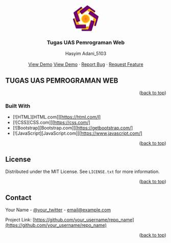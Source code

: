 <a id="readme-top"></a>

<!-- PROJECT  -->
<br />
<div align="center">
  <a href="https://github.com/halvest/UAS-PEMROGRAMAN-WEB">
    <img src="img/logo.png" alt="Logo" width="80" height="80">
  </a>

  <h3 align="center">Tugas UAS Pemrograman Web</h3>

  <p align="center">
    Hasyim Adani_5103
    <br />
    <br />
    <a href="">View Demo</a>
    <a href="https://github.com/halvest/UAS-PEMROGRAMAN-WEB">View Demo</a>
    ·
    <a href="https://github.com/halvest/UAS-PEMROGRAMAN-WEB/issues/new?labels=bug&template=bug-report---.md">Report Bug</a>
    ·
    <a href="https://github.com/halvest/UAS-PEMROGRAMAN-WEB/issues/new?labels=enhancement&template=feature-request---.md">Request Feature</a>
  </p>
</div>



<!-- TABLE OF CONTENTS -->




<!-- ABOUT THE PROJECT -->
## TUGAS UAS PEMROGRAMAN WEB

<p align="right">(<a href="#readme-top">back to top</a>)</p>



### Built With

* [![HTML][HTML.com]][https://html.com/l]
* [![CSS][CSS.com]][https://css.com/]
* [![Bootstrap][Bootstrap.com]][https://getbootstrap.com/]
* [![JavaScript][JavaScript.com]][https://www.javascript.com/]


<p align="right">(<a href="#readme-top">back to top</a>)</p>


<!-- LICENSE -->
## License

Distributed under the MIT License. See `LICENSE.txt` for more information.

<p align="right">(<a href="#readme-top">back to top</a>)</p>



<!-- CONTACT -->
## Contact

Your Name - [@your_twitter](https://twitter.com/your_username) - email@example.com

Project Link: [https://github.com/your_username/repo_name](https://github.com/your_username/repo_name)

<p align="right">(<a href="#readme-top">back to top</a>)</p>


